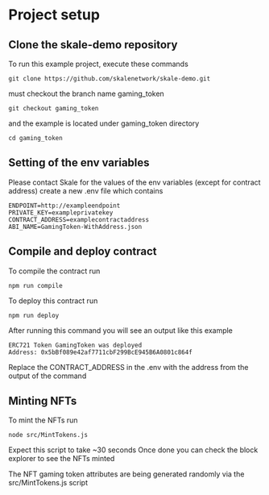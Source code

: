 # Project setup

## Clone the skale-demo repository
To run this example project, execute these commands 
```
git clone https://github.com/skalenetwork/skale-demo.git
```
must checkout the branch name gaming_token
```
git checkout gaming_token
```
and the example is located under gaming_token directory
```
cd gaming_token
```
## Setting of the env variables
Please contact Skale for the values of the env variables (except for contract address)
create a new .env file 
which contains 
```
ENDPOINT=http://exampleendpoint
PRIVATE_KEY=exampleprivatekey
CONTRACT_ADDRESS=examplecontractaddress
ABI_NAME=GamingToken-WithAddress.json
```
## Compile and deploy contract
To compile the contract run 
```
npm run compile 
```
To deploy this contract run
```
npm run deploy
```
After running this command you will see an output like this example
```
ERC721 Token GamingToken was deployed
Address: 0x5bBf089e42af7711cbF299BcE945B6A0801c864f
```
Replace the CONTRACT_ADDRESS in the .env with the address from the output of the command

## Minting NFTs
To mint the NFTs run
```
node src/MintTokens.js
```
Expect this script to take ~30 seconds 
Once done you can check the block explorer to see the NFTs minted 

The NFT gaming token attributes are being generated randomly via the src/MintTokens.js script

